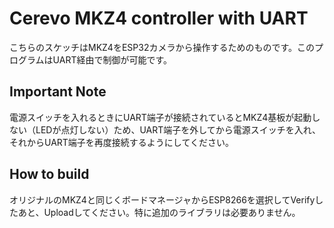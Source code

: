 # Cerevo MKZ4 controller with UART
こちらのスケッチはMKZ4をESP32カメラから操作するためのものです。このプログラムはUART経由で制御が可能です。

## Important Note
電源スイッチを入れるときにUART端子が接続されているとMKZ4基板が起動しない（LEDが点灯しない）ため、UART端子を外してから電源スイッチを入れ、それからUART端子を再度接続するようにしてください。

## How to build
オリジナルのMKZ4と同じくボードマネージャからESP8266を選択してVerifyしたあと、Uploadしてください。特に追加のライブラリは必要ありません。